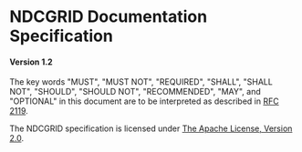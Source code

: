 # NDCGRID Documentation Specification


#### Version 1.2

The key words "MUST", "MUST NOT", "REQUIRED", "SHALL", "SHALL NOT", "SHOULD", "SHOULD NOT", "RECOMMENDED", "MAY", and "OPTIONAL" in this document are to be interpreted as described in [RFC 2119](http://www.ietf.org/rfc/rfc2119.txt).

The NDCGRID specification is licensed under [The Apache License, Version 2.0](http://www.apache.org/licenses/LICENSE-2.0.html).
